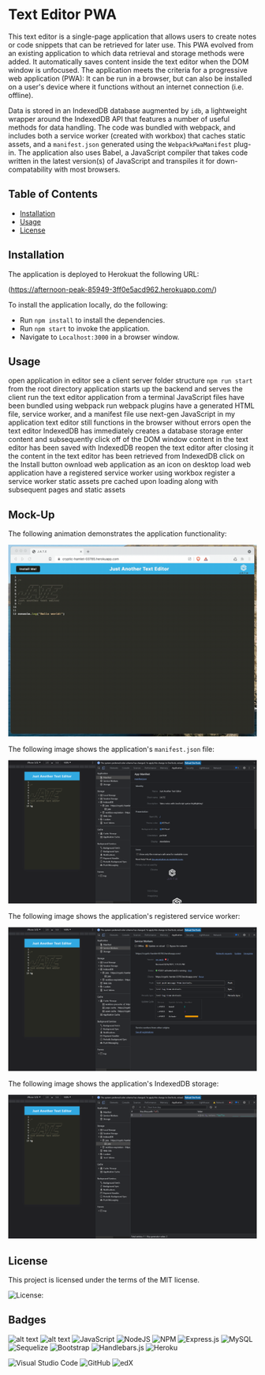 # Text Editor PWA

This text editor is a single-page application that allows users to create notes or code snippets that can be retrieved for later use. This PWA evolved from an existing application to which data retrieval and storage methods were added. It automatically saves content inside the text editor when the DOM window is unfocused. The application meets the criteria for a progressive web application (PWA):  It can be run in a browser, but can also be installed on a user's device where it functions without an internet connection (i.e. offline). 

Data is stored in an IndexedDB database augmented by `idb`, a lightweight wrapper around the IndexedDB API that features a number of useful methods for data handling. The code was bundled with webpack, and includes both a service worker (created with workbox) that caches static assets, and a `manifest.json` generated using the `WebpackPwaManifest` plug-in. The application also uses Babel, a JavaScript compiler that takes code written in the latest version(s) of JavaScript and transpiles it for down-compatability with most browsers.


## Table of Contents

* [Installation](#installation)
* [Usage](#usage)
* [License](#license)


## Installation

The application is deployed to Herokuat the following URL: 

(https://afternoon-peak-85949-3ff0e5acd962.herokuapp.com/)


To install the application locally, do the following:
  
* Run `npm install` to install the dependencies. 
* Run `npm start` to invoke the application.
* Navigate to `Localhost:3000` in a browser window.


## Usage

open application in editor
see a client server folder structure
`npm run start` from the root directory
application starts up the backend and serves the client
run the text editor application from a terminal
JavaScript files have been bundled using webpack
run webpack plugins
have a generated HTML file, service worker, and a manifest file
use next-gen JavaScript in my application
text editor still functions in the browser without errors
open the text editor
IndexedDB has immediately creates a database storage
enter content and subsequently click off of the DOM window
content in the text editor has been saved with IndexedDB
reopen the text editor after closing it
the content in the text editor has been retrieved from IndexedDB
click on the Install button
ownload web application as an icon on desktop
load web application
have a registered service worker using workbox
register a service worker
static assets pre cached upon loading along with subsequent pages and static assets


## Mock-Up

The following animation demonstrates the application functionality:

![Demonstration of the finished Module 19 Challenge being used in the browser and then installed.](./Assets/00-demo.gif)

The following image shows the application's `manifest.json` file:

![Demonstration of the finished Module 19 Challenge with a manifest file in the browser.](./Assets/01-manifest.png)

The following image shows the application's registered service worker:

![Demonstration of the finished Module 19 Challenge with a registered service worker in the browser.](./Assets/02-service-worker.png)

The following image shows the application's IndexedDB storage:

![Demonstration of the finished Module 19 Challenge with a IndexedDB storage named 'jate' in the browser.](./Assets/03-idb-storage.png)


## License

 This project is licensed under the terms of the MIT license.

 ![License: ](https://img.shields.io/badge/License-MIT-blueviolet.svg)


## Badges

![alt text](https://img.shields.io/badge/HTML-239120?style=for-the-badge&logo=html5&logoColor=white)  ![alt text]( https://img.shields.io/badge/CSS-239120?&style=for-the-badge&logo=css3&logoColor=white)  ![JavaScript](https://img.shields.io/badge/javascript-%23323330.svg?style=for-the-badge&logo=javascript&logoColor=%23F7DF1E)  ![NodeJS](https://img.shields.io/badge/node.js-6DA55F?style=for-the-badge&logo=node.js&logoColor=white)  ![NPM](https://img.shields.io/badge/NPM-%23CB3837.svg?style=for-the-badge&logo=npm&logoColor=white)  ![Express.js](https://img.shields.io/badge/express.js-%23404d59.svg?style=for-the-badge&logo=express&logoColor=%2361DAFB)  ![MySQL](https://img.shields.io/badge/mysql-%2300f.svg?style=for-the-badge&logo=mysql&logoColor=white)  ![Sequelize](https://img.shields.io/badge/Sequelize-52B0E7?style=for-the-badge&logo=Sequelize&logoColor=white)  ![Bootstrap](https://img.shields.io/badge/Bootstrap-563D7C?style=for-the-badge&logo=bootstrap&logoColor=white)  ![Handlebars.js](https://a11ybadges.com/badge?logo=handlebarsdotjs)  ![Heroku](https://img.shields.io/badge/heroku-%23430098.svg?style=for-the-badge&logo=heroku&logoColor=white)

![Visual Studio Code](https://img.shields.io/badge/Visual%20Studio%20Code-0078d7.svg?style=for-the-badge&logo=visual-studio-code&logoColor=white) ![GitHub](https://img.shields.io/badge/github-%23121011.svg?style=for-the-badge&logo=github&logoColor=white)  ![edX](https://img.shields.io/badge/edX-%2302262B.svg?style=for-the-badge&logo=edX&logoColor=white)


